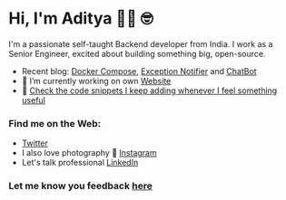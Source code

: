 # Hi, I'm Aditya 👋🏾 🤓

I'm a passionate self-taught Backend developer from India. I work as a Senior Engineer, excited about building something big, open-source.
- Recent blog: [Docker Compose](https://adityakarnik.com/blog/docker_compose), [Exception Notifier](https://adityakarnik.com/blog/exception_notifier) and [ChatBot](https://adityakarnik.com/blog/chatbot)
- 🔭 I’m currently working on own [Website](https://adityakarnik.com)
- 🌱 [Check the code snippets I keep adding whenever I feel something useful](https://gist.github.com/adityaskarnik)


### Find me on the Web:
- [Twitter](https://twitter.com/aditya_karnik)
- I also love photography 🤘 [Instagram](https://instagram.com/adityakarnik)
- Let's talk professional [LinkedIn](https://linkedin.com/in/adityaskarnik)

### Let me know you feedback [here](https://adityakarnik.com/survey)
<!--
**adityaskarnik/adityaskarnik** is a ✨ _special_ ✨ repository because its `README.md` (this file) appears on your GitHub profile.

Here are some ideas to get you started:

- 🔭 I’m currently working on ...
- 🌱 I’m currently learning ...
- 👯 I’m looking to collaborate on ...
- 🤔 I’m looking for help with ...
- 💬 Ask me about ...
- 📫 How to reach me: ...
- 😄 Pronouns: ...
- ⚡ Fun fact: ...
-->
